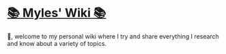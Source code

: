 # [📚 Myles' Wiki 📚](https://wiki.mylesb.ca/)

👋, welcome to my personal wiki where I try and share everything I research and know about a variety of topics.
